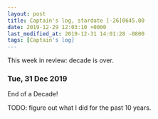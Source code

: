 ```yaml
---
layout: post
title: Captain's log, stardate [-26]0645.00
date: 2019-12-29 12:03:10 +0000
last_modified_at: 2019-12-31 14:01:28 -0800
tags: [Captain's log]
---
```


This week in review: decade is over.

<!-- more -->

### Tue, 31 Dec 2019
End of a Decade!

TODO: figure out what I did for the past 10 years.